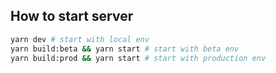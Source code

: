 ## How to start server

```bash
yarn dev # start with local env
yarn build:beta && yarn start # start with beta env
yarn build:prod && yarn start # start with production env
```
